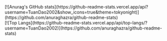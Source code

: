 <div>
  [![Anurag's GitHub stats](https://github-readme-stats.vercel.app/api?username=TuanDao2002&show_icons=true&theme=tokyonight)](https://github.com/anuraghazra/github-readme-stats)
</div>
<div>
[![Top Langs](https://github-readme-stats.vercel.app/api/top-langs/?username=TuanDao2002)](https://github.com/anuraghazra/github-readme-stats)
</div>
